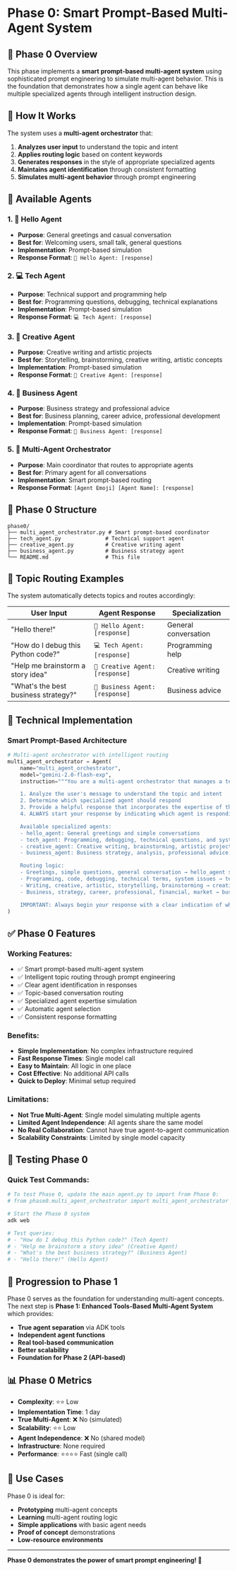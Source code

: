 # Phase 0: Smart Prompt-Based Multi-Agent System

## 🎯 **Phase 0 Overview**

This phase implements a **smart prompt-based multi-agent system** using sophisticated prompt engineering to simulate multi-agent behavior. This is the foundation that demonstrates how a single agent can behave like multiple specialized agents through intelligent instruction design.

## 🚀 **How It Works**

The system uses a **multi-agent orchestrator** that:
1. **Analyzes user input** to understand the topic and intent
2. **Applies routing logic** based on content keywords
3. **Generates responses** in the style of appropriate specialized agents
4. **Maintains agent identification** through consistent formatting
5. **Simulates multi-agent behavior** through prompt engineering

## 🤖 **Available Agents**

### 1. 👋 Hello Agent
- **Purpose**: General greetings and casual conversation
- **Best for**: Welcoming users, small talk, general questions
- **Implementation**: Prompt-based simulation
- **Response Format**: `👋 Hello Agent: [response]`

### 2. 💻 Tech Agent
- **Purpose**: Technical support and programming help
- **Best for**: Programming questions, debugging, technical explanations
- **Implementation**: Prompt-based simulation
- **Response Format**: `💻 Tech Agent: [response]`

### 3. 🎨 Creative Agent
- **Purpose**: Creative writing and artistic projects
- **Best for**: Storytelling, brainstorming, creative writing, artistic concepts
- **Implementation**: Prompt-based simulation
- **Response Format**: `🎨 Creative Agent: [response]`

### 4. 💼 Business Agent
- **Purpose**: Business strategy and professional advice
- **Best for**: Business planning, career advice, professional development
- **Implementation**: Prompt-based simulation
- **Response Format**: `💼 Business Agent: [response]`

### 5. 🔀 Multi-Agent Orchestrator
- **Purpose**: Main coordinator that routes to appropriate agents
- **Best for**: Primary agent for all conversations
- **Implementation**: Smart prompt-based routing
- **Response Format**: `[Agent Emoji] [Agent Name]: [response]`

## 📁 **Phase 0 Structure**

```
phase0/
├── multi_agent_orchestrator.py # Smart prompt-based coordinator
├── tech_agent.py              # Technical support agent
├── creative_agent.py          # Creative writing agent
├── business_agent.py          # Business strategy agent
└── README.md                  # This file
```

## 🎯 **Topic Routing Examples**

The system automatically detects topics and routes accordingly:

| **User Input** | **Agent Response** | **Specialization** |
|----------------|-------------------|-------------------|
| "Hello there!" | `👋 Hello Agent: [response]` | General conversation |
| "How do I debug this Python code?" | `💻 Tech Agent: [response]` | Programming help |
| "Help me brainstorm a story idea" | `🎨 Creative Agent: [response]` | Creative writing |
| "What's the best business strategy?" | `💼 Business Agent: [response]` | Business advice |

## 🔧 **Technical Implementation**

### **Smart Prompt-Based Architecture**
```python
# Multi-agent orchestrator with intelligent routing
multi_agent_orchestrator = Agent(
    name="multi_agent_orchestrator",
    model="gemini-2.0-flash-exp",
    instruction="""You are a multi-agent orchestrator that manages a team of specialized agents. Your job is to:

    1. Analyze the user's message to understand the topic and intent
    2. Determine which specialized agent should respond
    3. Provide a helpful response that incorporates the expertise of the appropriate agent
    4. ALWAYS start your response by indicating which agent is responding

    Available specialized agents:
    - hello_agent: General greetings and simple conversations
    - tech_agent: Programming, debugging, technical questions, and system issues
    - creative_agent: Creative writing, brainstorming, artistic projects, and storytelling
    - business_agent: Business strategy, analysis, professional advice, and career guidance

    Routing logic:
    - Greetings, simple questions, general conversation → hello_agent style
    - Programming, code, debugging, technical terms, system issues → tech_agent style
    - Writing, creative, artistic, storytelling, brainstorming → creative_agent style
    - Business, strategy, career, professional, financial, market → business_agent style

    IMPORTANT: Always begin your response with a clear indication of which agent is responding..."""
)
```

## ✅ **Phase 0 Features**

### **Working Features:**
- ✅ Smart prompt-based multi-agent system
- ✅ Intelligent topic routing through prompt engineering
- ✅ Clear agent identification in responses
- ✅ Topic-based conversation routing
- ✅ Specialized agent expertise simulation
- ✅ Automatic agent selection
- ✅ Consistent response formatting

### **Benefits:**
- **Simple Implementation**: No complex infrastructure required
- **Fast Response Times**: Single model call
- **Easy to Maintain**: All logic in one place
- **Cost Effective**: No additional API calls
- **Quick to Deploy**: Minimal setup required

### **Limitations:**
- **Not True Multi-Agent**: Single model simulating multiple agents
- **Limited Agent Independence**: All agents share the same model
- **No Real Collaboration**: Cannot have true agent-to-agent communication
- **Scalability Constraints**: Limited by single model capacity

## 🚀 **Testing Phase 0**

### **Quick Test Commands:**
```bash
# To test Phase 0, update the main agent.py to import from Phase 0:
# from phase0.multi_agent_orchestrator import multi_agent_orchestrator

# Start the Phase 0 system
adk web

# Test queries:
# - "How do I debug this Python code?" (Tech Agent)
# - "Help me brainstorm a story idea" (Creative Agent)
# - "What's the best business strategy?" (Business Agent)
# - "Hello there!" (Hello Agent)
```

## 🔄 **Progression to Phase 1**

Phase 0 serves as the foundation for understanding multi-agent concepts. The next step is **Phase 1: Enhanced Tools-Based Multi-Agent System** which provides:

- **True agent separation** via ADK tools
- **Independent agent functions**
- **Real tool-based communication**
- **Better scalability**
- **Foundation for Phase 2 (API-based)**

## 📊 **Phase 0 Metrics**

- **Complexity**: ⭐⭐ Low
- **Implementation Time**: 1 day
- **True Multi-Agent**: ❌ No (simulated)
- **Scalability**: ⭐⭐ Low
- **Agent Independence**: ❌ No (shared model)
- **Infrastructure**: None required
- **Performance**: ⭐⭐⭐⭐ Fast (single call)

## 🎯 **Use Cases**

Phase 0 is ideal for:
- **Prototyping** multi-agent concepts
- **Learning** multi-agent routing logic
- **Simple applications** with basic agent needs
- **Proof of concept** demonstrations
- **Low-resource environments**

---

**Phase 0 demonstrates the power of smart prompt engineering! 🎯**
